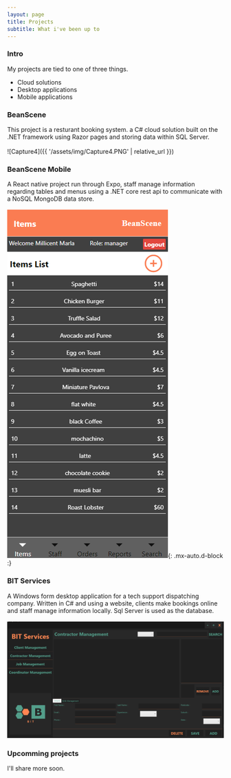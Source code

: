 ```yaml
---
layout: page
title: Projects
subtitle: What i've been up to
---
```


### Intro 
My projects are tied to one of three things. 
- Cloud solutions
- Desktop applications
- Mobile applications

### BeanScene
This project is a resturant booking system. a C# cloud solution built on the .NET framework using Razor pages and storing data within SQL Server.
<br><br>
![Capture4]({{ '/assets/img/Capture4.PNG' | relative_url }})

### BeanScene Mobile
A React native project run through Expo, staff manage information regarding tables and menus using a .NET core rest api to communicate with a NoSQL MongoDB data store.
<br><br>
![browser](/assets/img/browser.PNG){: .mx-auto.d-block :}

### BIT Services
A Windows form desktop application for a tech support dispatching company. Written in C# and using a website, clients make bookings online and staff manage information locally. Sql Server is used as the database.
<br><br>
![bit](/assets/img/bit.PNG)

### Upcomming projects
I'll share more soon.
